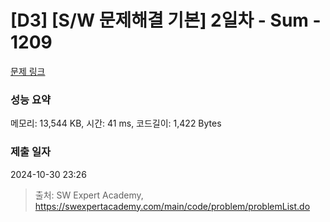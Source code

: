 # [D3] [S/W 문제해결 기본] 2일차 - Sum - 1209 

[문제 링크](https://swexpertacademy.com/main/code/problem/problemDetail.do?contestProbId=AV13_BWKACUCFAYh) 

### 성능 요약

메모리: 13,544 KB, 시간: 41 ms, 코드길이: 1,422 Bytes

### 제출 일자

2024-10-30 23:26



> 출처: SW Expert Academy, https://swexpertacademy.com/main/code/problem/problemList.do
